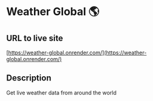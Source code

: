 # Weather Global 🌎
## URL to live site
[https://weather-global.onrender.com/](https://weather-global.onrender.com/)
## Description
Get live weather data from around the world
